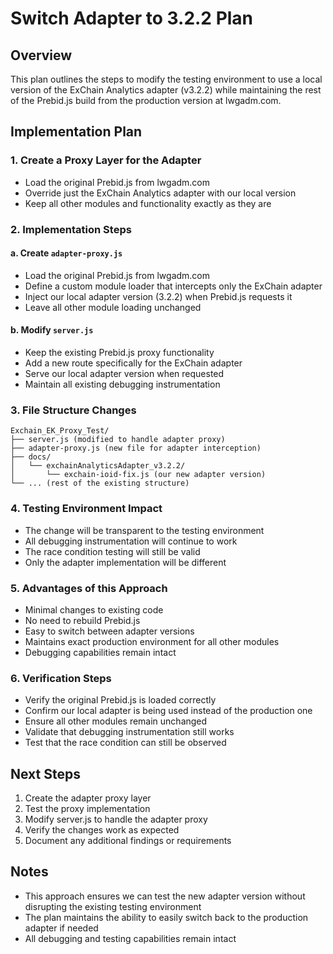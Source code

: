 # Switch Adapter to 3.2.2 Plan

## Overview
This plan outlines the steps to modify the testing environment to use a local version of the ExChain Analytics adapter (v3.2.2) while maintaining the rest of the Prebid.js build from the production version at lwgadm.com.

## Implementation Plan

### 1. Create a Proxy Layer for the Adapter
- Load the original Prebid.js from lwgadm.com
- Override just the ExChain Analytics adapter with our local version
- Keep all other modules and functionality exactly as they are

### 2. Implementation Steps

#### a. Create `adapter-proxy.js`
- Load the original Prebid.js from lwgadm.com
- Define a custom module loader that intercepts only the ExChain adapter
- Inject our local adapter version (3.2.2) when Prebid.js requests it
- Leave all other module loading unchanged

#### b. Modify `server.js`
- Keep the existing Prebid.js proxy functionality
- Add a new route specifically for the ExChain adapter
- Serve our local adapter version when requested
- Maintain all existing debugging instrumentation

### 3. File Structure Changes
```
Exchain_EK_Proxy_Test/
├── server.js (modified to handle adapter proxy)
├── adapter-proxy.js (new file for adapter interception)
├── docs/
│   └── exchainAnalyticsAdapter_v3.2.2/
│       └── exchain-ioid-fix.js (our new adapter version)
└── ... (rest of the existing structure)
```

### 4. Testing Environment Impact
- The change will be transparent to the testing environment
- All debugging instrumentation will continue to work
- The race condition testing will still be valid
- Only the adapter implementation will be different

### 5. Advantages of this Approach
- Minimal changes to existing code
- No need to rebuild Prebid.js
- Easy to switch between adapter versions
- Maintains exact production environment for all other modules
- Debugging capabilities remain intact

### 6. Verification Steps
- Verify the original Prebid.js is loaded correctly
- Confirm our local adapter is being used instead of the production one
- Ensure all other modules remain unchanged
- Validate that debugging instrumentation still works
- Test that the race condition can still be observed

## Next Steps
1. Create the adapter proxy layer
2. Test the proxy implementation
3. Modify server.js to handle the adapter proxy
4. Verify the changes work as expected
5. Document any additional findings or requirements

## Notes
- This approach ensures we can test the new adapter version without disrupting the existing testing environment
- The plan maintains the ability to easily switch back to the production adapter if needed
- All debugging and testing capabilities remain intact 